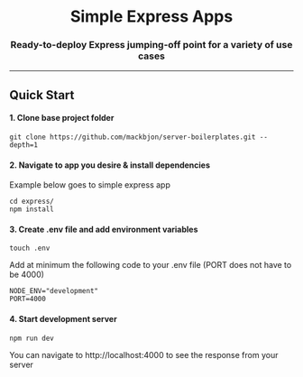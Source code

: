 <div align="center">
  <h1>Simple Express Apps</h1>
  <p><h3 align="center">Ready-to-deploy Express jumping-off point for a variety of use cases</h3></p>
</div>

<hr>

## Quick Start

#### 1. Clone base project folder

```
git clone https://github.com/mackbjon/server-boilerplates.git --depth=1
```

#### 2. Navigate to app you desire & install dependencies

Example below goes to simple express app

```
cd express/
npm install
```

#### 3. Create .env file and add environment variables

```
touch .env
```

Add at minimum the following code to your .env file (PORT does not have to be 4000)

```
NODE_ENV="development"
PORT=4000
```

#### 4. Start development server

```
npm run dev
```

You can navigate to http://localhost:4000 to see the response from your server
